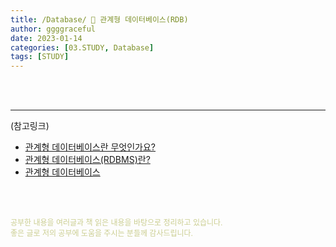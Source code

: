 ```yaml
---
title: /Database/ 💚 관계형 데이터베이스(RDB)
author: ggggraceful
date: 2023-01-14
categories: [03.STUDY, Database]
tags: [STUDY]
---
```


<br/>
<br/>

---

(참고링크)
- [관계형 데이터베이스란 무엇인가요?](https://cloud.google.com/learn/what-is-a-relational-database?hl=ko)
- [관계형 데이터베이스(RDBMS)란?](https://www.oracle.com/kr/database/what-is-a-relational-database/)
- [관계형 데이터베이스](http://www.tcpschool.com/mysql/mysql_intro_relationalDB)

<br/>
<br/>

<span style="font-size: 12px; color:  #cbce91"> 공부한 내용을 여러글과 책 읽은 내용을 바탕으로 정리하고 있습니다.</span>  
<span style="font-size: 12px; color:  #cbce91"> 좋은 글로 저의 공부에 도움을 주시는 분들께 감사드립니다. </span>

<!--

❤️면접예상질문 ❤️

-->
